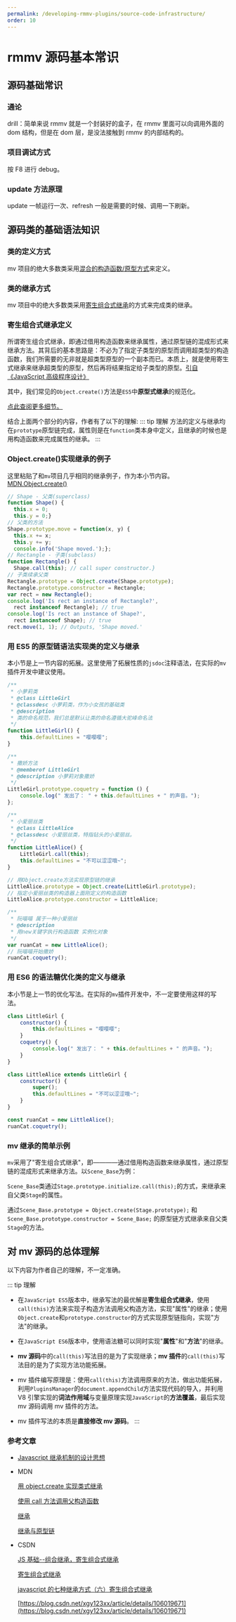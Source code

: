 ```yaml
---
permalink: /developing-rmmv-plugins/source-code-infrastructure/
order: 10
---
```


# rmmv 源码基本常识

## 源码基础常识

### 通论

drill：简单来说 rmmv 就是一个封装好的盒子，在 rmmv 里面可以向调用外面的 dom 结构，但是在 dom 层，是没法接触到 rmmv 的内部结构的。

### 项目调试方式

按 F8 进行 debug。

### update 方法原理

update 一帧运行一次、refresh 一般是需要的时候、调用一下刷新。

## 源码类的基础语法知识

### 类的定义方式

mv 项目的绝大多数类采用[混合的构造函数/原型方式](https://blog.csdn.net/iteye_9339/article/details/81473212)来定义。

### 类的继承方式

mv 项目中的绝大多数类采用[寄生组合式继承](https://blog.csdn.net/xgy123xx/article/details/106019671)的方式来完成类的继承。

### 寄生组合式继承定义

所谓寄生组合式继承，即通过借用构造函数来继承属性，通过原型链的混成形式来继承方法。其背后的基本思路是：不必为了指定子类型的原型而调用超类型的构造函数，我们所需要的无非就是超类型原型的一个副本而已。本质上，就是使用寄生式继承来继承超类型的原型，然后再将结果指定给子类型的原型。[引自《JavaScript 高级程序设计》](https://blog.csdn.net/qq_35718410/article/details/91412908)

其中，我们常见的`Object.create()`方法是`ES5`中**原型式继承**的规范化。

[点此查阅更多细节。](https://blog.csdn.net/weixin_36465540/article/details/90176318)

结合上面两个部分的内容，作者有了以下的理解:
::: tip 理解
方法的定义与继承均在`prototype`原型链完成，属性则是在`function`类本身中定义，且继承的时候也是用构造函数来完成属性的继承。
:::

### Object.create()实现继承的例子

这里粘贴了和`mv`项目几乎相同的继承例子，作为本小节内容。[MDN.Object.create()](https://developer.mozilla.org/zh-CN/docs/orphaned/Web/JavaScript/Reference/Global_Objects/Object/create)

```js
// Shape - 父类(superclass)
function Shape() {
  this.x = 0;
  this.y = 0;}
// 父类的方法
Shape.prototype.move = function(x, y) {
  this.x += x;
  this.y += y;
  console.info('Shape moved.');};
// Rectangle - 子类(subclass)
function Rectangle() {
  Shape.call(this); // call super constructor.}
// 子类续承父类
Rectangle.prototype = Object.create(Shape.prototype);
Rectangle.prototype.constructor = Rectangle;
var rect = new Rectangle();
console.log('Is rect an instance of Rectangle?',
  rect instanceof Rectangle); // true
console.log('Is rect an instance of Shape?',
  rect instanceof Shape); // true
rect.move(1, 1); // Outputs, 'Shape moved.'
```

### 用 ES5 的原型链语法实现类的定义与继承

本小节是上一节内容的拓展。这里使用了拓展性质的`jsdoc`注释语法，在实际的`mv`插件开发中建议使用。

```js
/**
 * 小萝莉类
 * @class LittleGirl
 * @classdesc 小萝莉类，作为小女孩的基础类
 * @description
 * 类的命名规范，我们总是默认让类的命名遵循大驼峰命名法
 */
function LittleGirl() {
	this.defaultLines = "嘤嘤嘤";
}

/**
 * 撒娇方法
 * @memberof LittleGirl
 * @description 小萝莉对象撒娇
 */
LittleGirl.prototype.coquetry = function () {
	console.log(" 发出了： " + this.defaultLines + " 的声音。");
};

/**
 * 小爱丽丝类
 * @class LittleAlice
 * @classdesc 小爱丽丝类，特指钻头的小爱丽丝。
 */
function LittleAlice() {
	LittleGirl.call(this);
	this.defaultLines = "不可以涩涩哦~";
}

// 用Object.create方法实现原型链的继承
LittleAlice.prototype = Object.create(LittleGirl.prototype);
// 指定小爱丽丝类的构造器上面刚定义的构造函数
LittleAlice.prototype.constructor = LittleAlice;

/**
 * 阮喵喵 属于一种小爱丽丝
 * @description
 * 用new关键字执行构造函数 实例化对象
 */
var ruanCat = new LittleAlice();
// 阮喵喵开始撒娇
ruanCat.coquetry();
```

### 用 ES6 的语法糖优化类的定义与继承

本小节是上一节的优化写法。在实际的`mv`插件开发中，不一定要使用这样的写法。

```js
class LittleGirl {
	constructor() {
		this.defaultLines = "嘤嘤嘤";
	}
	coquetry() {
		console.log(" 发出了： " + this.defaultLines + " 的声音。");
	}
}

class LittleAlice extends LittleGirl {
	constructor() {
		super();
		this.defaultLines = "不可以涩涩哦~";
	}
}

const ruanCat = new LittleAlice();
ruanCat.coquetry();
```

### mv 继承的简单示例

`mv`采用了"寄生组合式继承"，即————通过借用构造函数来继承属性，通过原型链的混成形式来继承方法。以`Scene_Base`为例：

`Scene_Base`类通过`Stage.prototype.initialize.call(this);`的方式，来继承来自父类`Stage`的属性。

通过`Scene_Base.prototype = Object.create(Stage.prototype);` 和 `Scene_Base.prototype.constructor = Scene_Base;` 的原型链方式继承来自父类`Stage`的方法。

## 对 mv 源码的总体理解

以下内容为作者自己的理解，不一定准确。

::: tip 理解

- 在`JavaScript ES5`版本中，继承写法的最优解是**寄生组合式继承**，使用`call(this)`方法来实现子构造方法调用父构造方法，实现"属性"的继承；使用`Object.create`和`prototype.constructor`的方式实现原型链指向，实现"方法"的继承。

- 在`JavaScript ES6`版本中，使用语法糖可以同时实现"**属性**"和"**方法**"的继承。

- **mv 源码**中的`call(this)`写法目的是为了实现继承；**mv 插件**的`call(this)`写法目的是为了实现方法功能拓展。

- mv 插件编写原理是：使用`call(this)`方法调用原来的方法，做出功能拓展，利用`PluginsManager`的`document.appendChild`方法实现代码的导入，并利用 V8 引擎实现的**词法作用域**与变量原理实现`JavaScript`的**方法覆盖**，最后实现 mv 源码调用 mv 插件的方法。

- mv 插件写法的本质是**直接修改 mv 源码**。
  :::

### 参考文章

- [Javascript 继承机制的设计思想](https://www.ruanyifeng.com/blog/2011/06/designing_ideas_of_inheritance_mechanism_in_javascript.html)

- MDN

  [用 object.create 实现类式继承](https://developer.mozilla.org/zh-CN/docs/Web/JavaScript/Reference/Global_Objects/Object/create#用_object.create实现类式继承)

  [使用 call 方法调用父构造函数](https://developer.mozilla.org/zh-CN/docs/Web/JavaScript/Reference/Global_Objects/Function/call#使用_call_方法调用父构造函数)

  [继承](https://developer.mozilla.org/zh-CN/docs/Learn/JavaScript/Objects/Inheritance)

  [继承与原型链](https://developer.mozilla.org/zh-CN/docs/Web/JavaScript/Inheritance_and_the_prototype_chain)

- CSDN

  [JS 基础--组合继承，寄生组合式继承](https://blog.csdn.net/weixin_36465540/article/details/90176318)

  [寄生组合式继承](https://blog.csdn.net/qq_35718410/article/details/91412908)

  [javascript 的七种继承方式（六）寄生组合式继承](https://blog.csdn.net/lixiaosenlin/article/details/108140634)

  [https://blog.csdn.net/xgy123xx/article/details/106019671](https://blog.csdn.net/xgy123xx/article/details/106019671)

